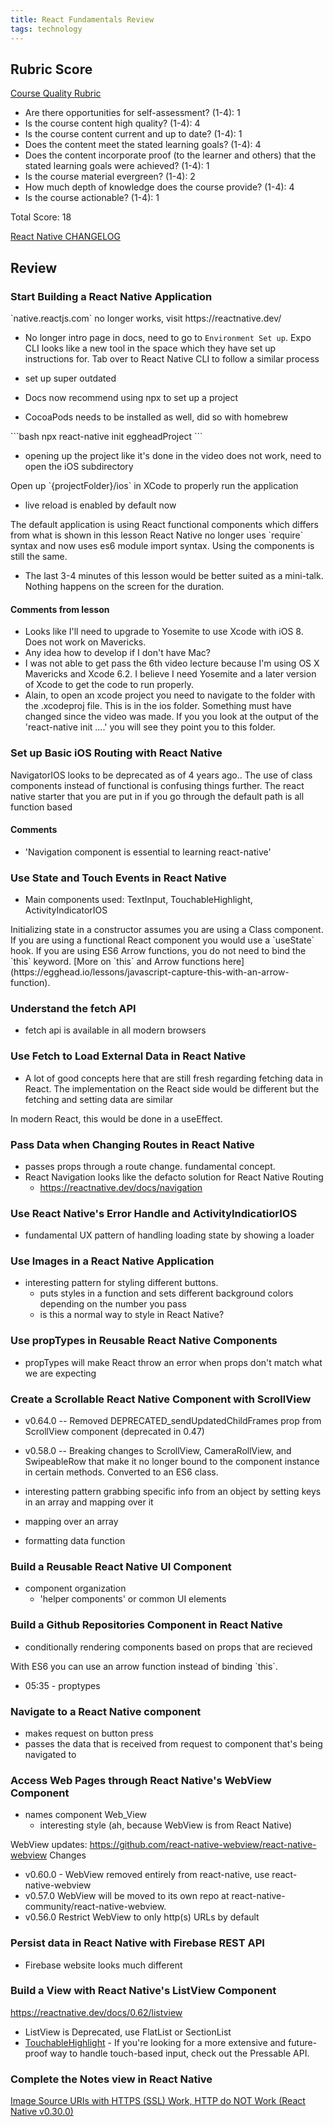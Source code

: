 ```yaml
---
title: React Fundamentals Review
tags: technology
---
```


<!-- 
<TimeStamp start={} end={}>
<TimeStamp />
 -->

 ## Rubric Score
[Course Quality Rubric](https://roamresearch.com/#/app/egghead/page/BRYKMsAyG)
- Are there opportunities for self-assessment? (1-4): 1
- Is the course content high quality? (1-4): 4 
- Is the course content current and up to date? (1-4): 1
- Does the content meet the stated learning goals? (1-4): 4
- Does the content incorporate proof (to the learner and others) that the stated learning goals were achieved? (1-4): 1
- Is the course material evergreen? (1-4): 2
- How much depth of knowledge does the course provide? (1-4): 4
- Is the course actionable? (1-4): 1

Total Score: 18


[React Native CHANGELOG](https://github.com/react-native-community/releases/blob/master/CHANGELOG.md)

## Review
### Start Building a React Native Application

<TimeStamp start={00:00:00} end={00:00:08}>
  `native.reactjs.com` no longer works, visit https://reactnative.dev/
<TimeStamp />

- No longer intro page in docs, need to go to `Environment Set up`. Expo CLI looks like a new tool in the space which they have set up instructions for. Tab over to React Native CLI to follow a similar process
- set up super outdated


- Docs now recommend using npx to set up a project
- CocoaPods needs to be installed as well, did so with homebrew


<TimeStamp start={00:01:15} end={00:01:26}>
```bash
npx react-native init eggheadProject
```
<TimeStamp />

- opening up the project like it's done in the video does not work, need to open the iOS subdirectory


<TimeStamp start={00:01:55} end={00:02:00}>
Open up `{projectFolder}/ios` in XCode to properly run the application
<TimeStamp />

- live reload is enabled by default now


<TimeStamp start={00:04:32} end={00:04:37}>
The default application is using React functional components which differs from what is shown in this lesson
<TimeStamp />

<TimeStamp start={00:05:05} end={00:05:31}>
React Native no longer uses `require` syntax and now uses es6 module import syntax. Using the components is still the same.
<TimeStamp />

- The last 3-4 minutes of this lesson would be better suited as a mini-talk. Nothing happens on the screen for the duration.


#### Comments from lesson
  - Looks like I'll need to upgrade to Yosemite to use Xcode with iOS 8. Does not work on Mavericks.
  - Any idea how to develop if I don't have Mac?
  -  I was not able to get pass the 6th video lecture because I'm using OS X Mavericks and Xcode 6.2. I believe I need Yosemite and a later version of Xcode to get the code to run properly.
  -  Alain, to open an xcode project you need to navigate to the folder with the .xcodeproj file. This is in the ios folder. Something must have changed since the video was made. If you you look at the output of the 'react-native init ....' you will see they point you to this folder.


### Set up Basic iOS Routing with React Native


NavigatorIOS looks to be deprecated as of 4 years ago.. The use of class components instead of functional is confusing things further. The react native starter that you are put in if you go through the default path is all function based

#### Comments

- 'Navigation component is essential to learning react-native'

### Use State and Touch Events in React Native

- Main components used: TextInput, TouchableHighlight, ActivityIndicatorIOS


<TimeStamp start={00:01:30} end={00:02:00}>
Initializing state in a constructor assumes you are using a Class component. If you are using a functional React component you would use a `useState` hook.
<TimeStamp />


<TimeStamp start={00:03:49} end={00:04:15}>
If you are using ES6 Arrow functions, you do not need to bind the `this` keyword. [More on `this` and Arrow functions here](https://egghead.io/lessons/javascript-capture-this-with-an-arrow-function).
<TimeStamp />


### Understand the fetch API

- fetch api is available in all modern browsers

### Use Fetch to Load External Data in React Native

- A lot of good concepts here that are still fresh regarding fetching data in React. The implementation on the React side would be different but the fetching and setting data are similar

<TimeStamp start={00:04:20} end={00:00:08}>
In modern React, this would be done in a useEffect.
<TimeStamp />

### Pass Data when Changing Routes in React Native

- passes props through a route change. fundamental concept.
- React Navigation looks like the defacto solution for React Native Routing
  - https://reactnative.dev/docs/navigation

### Use React Native's Error Handle and ActivityIndicatiorIOS

- fundamental UX pattern of handling loading state by showing a loader

### Use Images in a React Native Application

- interesting pattern for styling different buttons.
  - puts styles in a function and sets different background colors depending on the number you pass
  - is this a normal way to style in React Native?

### Use propTypes in Reusable React Native Components

- propTypes will make React throw an error when props don't match what we are expecting

### Create a Scrollable React Native Component with ScrollView

- v0.64.0 -- Removed DEPRECATED_sendUpdatedChildFrames prop from ScrollView component (deprecated in 0.47)
- v0.58.0 -- Breaking changes to ScrollView, CameraRollView, and SwipeableRow that make it no longer bound to the component instance in certain methods. Converted to an ES6 class.

- interesting pattern grabbing specific info from an object by setting keys in an array and mapping over it
- mapping over an array
- formatting data function

### Build a Reusable React Native UI Component
- component organization
  - 'helper components' or common UI elements

### Build a Github Repositories Component in React Native
- conditionally rendering components based on props that are recieved


<TimeStamp start={00:04:16} end={00::04:38}>
With ES6 you can use an arrow function instead of binding `this`.
<TimeStamp />

- 05:35 - proptypes

### Navigate to a React Native component

- makes request on button press
- passes the data that is received from request to component that's being navigated to

### Access Web Pages through React Native's WebView Component

- names component Web_View
  - interesting style (ah, because WebView is from React Native)

WebView updates:
  https://github.com/react-native-webview/react-native-webview
Changes
  - v0.60.0 - WebView removed entirely from react-native, use react-native-webview
  - v0.57.0 WebView will be moved to its own repo at react-native-community/react-native-webview.
  - v0.56.0 Restrict WebView to only http(s) URLs by default

### Persist data in React Native with Firebase REST API

- Firebase website looks much different


### Build a View with React Native's ListView Component

https://reactnative.dev/docs/0.62/listview

- ListView is Deprecated, use FlatList or SectionList
- [TouchableHighlight](https://reactnative.dev/docs/touchablehighlight) - If you're looking for a more extensive and future-proof way to handle touch-based input, check out the Pressable API.

### Complete the Notes view in React Native

[Image Source URIs with HTTPS (SSL) Work, HTTP do NOT Work (React Native v0.30.0)](https://stackoverflow.com/questions/38587451/image-source-uris-with-https-ssl-work-http-do-not-work-react-native-v0-30-0/38587838#38587838)